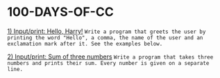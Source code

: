 # 100-DAYS-OF-CC

[1) Input/print: Hello, Harry!](Day001.md)
```Write a program that greets the user by printing the word "Hello", a comma, the name of the user and an exclamation mark after it. See the examples below.```

[2) Input/print: Sum of three numbers](Day002.md)
```Write a program that takes three numbers and prints their sum. Every number is given on a separate line.```


